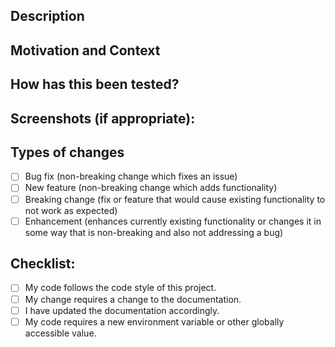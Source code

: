 <!--- The title of the pull request should reflect the title of the main Github Issue for this PR -->
<!--- If there are multiple Issues resolved in this PR, choose the one that is most representative of the purpose of this PR for the title and include the rest using the keywords closes, fixes, or resolves and the Issue number - for example: closes #161 --->

## Description
<!--- Describe your changes in detail -->
<!-- Take a look at our Notion page on PRs - https://www.notion.so/rebootmotion/Development-Lifecycle-3b40bde370ed45acbd8a747da58331bd -->

## Motivation and Context
<!--- Why is this change required? What problem does it solve? -->

## How has this been tested?
<!--- Please describe in detail how you tested your changes. -->
<!--- Typically this would be testing locally -->

## Screenshots (if appropriate):


## Types of changes
<!--- What types of changes does your code introduce? Put an `x` in all the boxes that apply: -->
- [ ] Bug fix (non-breaking change which fixes an issue)
- [ ] New feature (non-breaking change which adds functionality)
- [ ] Breaking change (fix or feature that would cause existing functionality to not work as expected)
- [ ] Enhancement (enhances currently existing functionality or changes it in some way that is non-breaking and also not addressing a bug)

## Checklist:
<!--- Go over all the following points, and put an `x` in all the boxes that apply. -->
<!-- If your code requires a new environment variable or something similar, please go over that in the description section of this template and check the box below -->
<!--- If you're unsure about any of these, don't hesitate to ask. We're here to help! -->
- [ ] My code follows the code style of this project.
- [ ] My change requires a change to the documentation.
- [ ] I have updated the documentation accordingly.
- [ ] My code requires a new environment variable or other globally accessible value.
